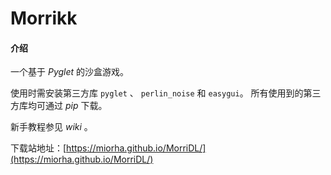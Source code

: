 # Morrikk

#### 介绍
一个基于 $Pyglet$ 的沙盒游戏。

使用时需安装第三方库 ```pyglet``` 、 ```perlin_noise``` 和 ```easygui```。
所有使用到的第三方库均可通过 $pip$ 下载。

新手教程参见 $wiki$ 。

下载站地址：[https://miorha.github.io/MorriDL/](https://miorha.github.io/MorriDL/)